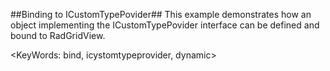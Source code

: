 ##Binding to ICustomTypePovider##
This example demonstrates how an object implementing the ICustomTypePovider interface can be defined and bound to RadGridView.

<KeyWords: bind, icystomtypeprovider, dynamic>